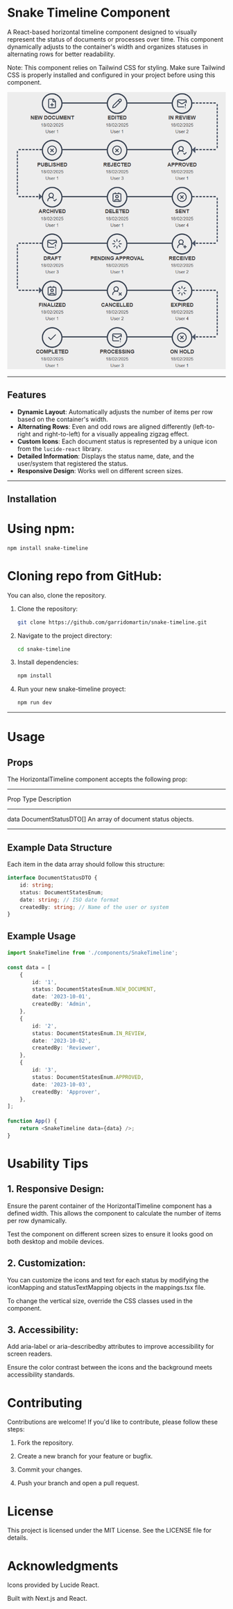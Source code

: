 # Snake Timeline Component

A React-based horizontal timeline component designed to visually represent the status of documents or processes over time. This component dynamically adjusts to the container's width and organizes statuses in alternating rows for better readability.

Note: This component relies on Tailwind CSS for styling. Make sure Tailwind CSS is properly installed and configured in your project before using this component.

![Snake Timeline Component](https://github.com/garridomartin/snake-timeline/blob/main/public/snake-img.png?raw=true)

---

## Features

- **Dynamic Layout**: Automatically adjusts the number of items per row based on the container's width.
- **Alternating Rows**: Even and odd rows are aligned differently (left-to-right and right-to-left) for a visually appealing zigzag effect.
- **Custom Icons**: Each document status is represented by a unique icon from the `lucide-react` library.
- **Detailed Information**: Displays the status name, date, and the user/system that registered the status.
- **Responsive Design**: Works well on different screen sizes.

---

## Installation

# Using npm:

```bash
npm install snake-timeline

```

# Cloning repo from GitHub:

You can also, clone the repository.

1. Clone the repository:

    ```bash
    git clone https://github.com/garridomartin/snake-timeline.git

    ```

2. Navigate to the project directory:

    ```bash
    cd snake-timeline

    ```

3. Install dependencies:

    ```bash
    npm install

    ```

4. Run your new snake-timeline proyect:
    ```bash
    npm run dev
    ```

---

# Usage

## Props

The HorizontalTimeline component accepts the following prop:

---

Prop Type Description

---

data DocumentStatusDTO[] An array of document status objects.

---

## Example Data Structure

Each item in the data array should follow this structure:

```typescript
interface DocumentStatusDTO {
    id: string;
    status: DocumentStatesEnum;
    date: string; // ISO date format
    createdBy: string; // Name of the user or system
}
```

## Example Usage

```typescript
import SnakeTimeline from './components/SnakeTimeline';

const data = [
    {
        id: '1',
        status: DocumentStatesEnum.NEW_DOCUMENT,
        date: '2023-10-01',
        createdBy: 'Admin',
    },
    {
        id: '2',
        status: DocumentStatesEnum.IN_REVIEW,
        date: '2023-10-02',
        createdBy: 'Reviewer',
    },
    {
        id: '3',
        status: DocumentStatesEnum.APPROVED,
        date: '2023-10-03',
        createdBy: 'Approver',
    },
];

function App() {
    return <SnakeTimeline data={data} />;
}
```

# Usability Tips

## 1. Responsive Design:

Ensure the parent container of the HorizontalTimeline component has a defined width. This allows the component to calculate the number of items per row dynamically.

Test the component on different screen sizes to ensure it looks good on both desktop and mobile devices.

## 2. Customization:

You can customize the icons and text for each status by modifying the iconMapping and statusTextMapping objects in the mappings.tsx file.

To change the vertical size, override the CSS classes used in the component.

## 3. Accessibility:

Add aria-label or aria-describedby attributes to improve accessibility for screen readers.

Ensure the color contrast between the icons and the background meets accessibility standards.

# Contributing

Contributions are welcome! If you'd like to contribute, please follow these steps:

1. Fork the repository.

2. Create a new branch for your feature or bugfix.

3. Commit your changes.

4. Push your branch and open a pull request.

# License

This project is licensed under the MIT License. See the LICENSE file for details.

# Acknowledgments

Icons provided by Lucide React.

Built with Next.js and React.
